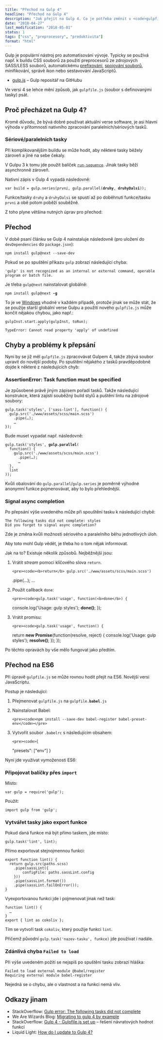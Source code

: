 ```yaml
---
title: "Přechod na Gulp 4"
headline: "Přechod na Gulp 4"
description: "Jak přejít na Gulp 4. Co je potřeba změnit v <code>gulpfile.js</code>."
date: "2018-04-27"
last_modification: "2018-05-01"
status: 1
tags: ["css", "preprocesory", "produktivita"]
format: "html"
---
```


<p>Gulp je populární nástroj pro automatisování vývoje. Typicky se používá např. k buildu CSS souborů za použití preprocesorů ze zdrojových SASS/LESS souborů, automatickému <a href="/css-prefixy">prefixování</a>, <a href="/slouceni-js-css">spojování souborů</a>, minifikování, správě ikon nebo sestavování JavaScriptů.</p>

<div class="external-content">
  <ul>
    <li><a href="https://github.com/gulpjs/gulp">gulp.js</a> – Gulp repositář na GitHubu</li>
  </ul>
</div>


<p>Ve versi 4 se lehce mění způsob, jak <code>gulpfile.js</code> (soubor s definovanými tasky) psát.</p>



<h2 id="proc">Proč přecházet na Gulp 4?</h2>

<p>Kromě důvodu, že bývá dobré používat aktuální verse software, je asi hlavní výhoda v přítomnosti nativního zpracování paralelních/sériových tasků.</p>


<h3 id="serie">Sériové/paralelních tasky</h3>

<p>Při komplikovanějším buildu se může hodit, aby některé tasky běžely zároveň a jiné na sebe čekaly.</p>



<p>V Gulpu 3 k tomu jde použít balíček <a href="https://www.npmjs.com/package/run-sequence"><code>run-sequence</code></a>. Jinak tasky běží asynchronně zároveň.</p>

<p>Nativní zápis v Gulp 4 vypadá následovně:</p>


<pre><code>var build = gulp.series(<i>prvni</i>, gulp.parallel(<b>druhy</b>, <b>druhyDalsi</b>));</code></pre>



<p>Funkce/tasky <code>druhy</code> a <code>druhyDalsi</code> se spustí až po doběhnutí funkce/tasku <code>prvni</code> a obě potom poběží souběžně.</p>





<p>Z toho plyne většina nutných úprav pro přechod:</p>



<h2 id="prechod">Přechod</h2>

<p>V době psaní článku se Gulp 4 nainstaluje následovně (pro uložení do <code>devDependencies</code> do <code>package.json</code>):</p>

<pre><code>npm install gulp@next --save-dev</code></pre>









<p>Pokud se po spuštění příkazu <code>gulp</code> zobrazí následující chyba:</p>

<pre><code>'gulp' is not recognized as an internal or external command, operable program or batch file.</code></pre>

<p>Je třeba <code>gulp@next</code> nainstalovat globálně:</p>

<pre><code>npm install gulp@next <b>-g</b></code></pre>











<p>To je ve <a href="/windows">Windows</a> vhodné v každém případě, protože jinak se může stát, že se použije starší globální verse Gulpu a použití nového <code>gulpfile.js</code> může končit nějakou chybou, jako např.:</p>


<pre><code>gulpInst.start.apply(gulpInst, toRun);
               ^
TypeError: Cannot read property 'apply' of undefined</code></pre>









<h2 id="problemy">Chyby a problémy k přepsání</h2>

<p>Nyní by se již měl <code>gulpfile.js</code> zpracovávat Gulpem 4, takže zbývá soubor upravit do novější podoby. Po spuštění nějakého z tasků pravděpodobně dojde k některé z následujících chyb:</p>


<h3>AssertionError: Task function must be specified</h3>

<p>Je způsobené právě jiným zápisem pořadí tasků. Takže následující konstrukce, která zajistí souběžný build stylů a puštění lintu na zdrojové soubory:</p>

<pre><code>gulp.task('styles', ['sass-lint'], function() {
  gulp.src('./www/assets/scss/main.scss')
    .pipe(…);
    …
});</code></pre>










<p>Bude muset vypadat např. následovně:</p>

<pre><code>gulp.task('styles', <b>gulp.parallel</b>(
  function() {
    gulp.src('./www/assets/scss/main.scss')
      .pipe(…);
      …
  }, 
  lint
));</code></pre>

















<p>Kvůli obalování do <code>gulp.parallel</code>/<code>gulp.series</code> je poměrně výhodné anonymní funkce pojmenovávat, aby to bylo přehlednější.</p>



<h3 id="async">Signal async completion</h3>

<p>Po přepsání výše uvedeného může při spouštění tasku k následující chybě:</p>

<pre><code>The following tasks did not complete: styles
Did you forget to signal async completion?</code></pre>










<p>Zde je změna kvůli možnosti sériového a paralelního běhu jednotlivých úloh.</p>

<p>Aby toto mohl Gulp vědět, je třeba ho o tom nějak informovat.</p>


<p>Jak na to? Existuje několik způsobů. Nejběžnější jsou:</p>


<ol>
  <li>
    <p>Vrátit <i lang="en">stream</i> pomocí klíčového slova <code>return</code>. </p>
    
    <pre><code><b>return</b> gulp.src('./www/assets/scss/main.scss')
  .pipe(…);
  …</code></pre>
  </li>
  
  
  
  
  
  <li>
    <p>Použít callback <code>done</code>:</p>
    
    <pre><code>gulp.task('usage', function(<b>done</b>) {
  console.log('Usage: gulp styles');
  <b>done()</b>;
});</code></pre>
  </li>
  
  
  
  
  
  
  
  <li>
    <p>Vrátit promisu:</p>
    
    <pre><code>gulp.task('usage', function() {
  return <b>new Promise</b>(function(resolve, reject) {
    console.log('Usage: gulp styles');
    <b>resolve()</b>;
  });
});</code></pre>
  </li>
  
  
  
  
  
  
</ol>


<p>Po těchto opravách by vše mělo fungovat jako předtím.</p>


<h2 id="es6">Přechod na ES6</h2>

<p>Při úpravě <code>gulpfile.js</code> se může rovnou hodit přejít na ES6. Novější versi JavaScriptu.</p>

<p>Postup je následující:</p>


<ol>
  <li>
    <p>Přejmenovat <code>gulpfile.js</code> na <code>gulpfile.<b>babel</b>.js</code></p>
  </li>
  
  
  <li>
    <p>Nainstalovat Babel:</p>
    
    <pre><code>npm install --save-dev babel-register babel-preset-env</code></pre>
  </li>
  
  
  <li>
    <p>Vytvořit soubor <code>.babelrc</code> s následujícím obsahem:</p>
    
    <pre><code>{
  "presets": ["env"]
}
</code></pre>
  </li>
</ol>




<p>Nyní jde využívat vymoženosti ES6:</p>




<h3 id="import">Připojovat balíčky přes <code>import</code></h3>

<p>Místo:</p>

<pre><code>var gulp = require('gulp');</code></pre>

<p>Použít:</p>

<pre><code>import gulp from 'gulp';</code></pre>















<h3 id="export">Vytvářet tasky jako export funkce</h3>

<p>Pokud daná funkce má být přímo taskem, jde místo:</p>

<pre><code>gulp.task('lint', lint);</code></pre>








<p>Přímo exportovat stejnojmennou funkci:</p>

<pre><code>export function lint() {
  return gulp.src(paths.scss)
    .pipe(sassLint({
        configFile: paths.sassLint.config
    }))
    .pipe(sassLint.format())
    .pipe(sassLint.failOnError());
}</code></pre>











<p>Vyexportovanou funkci jde i pojmenovat jinak než task:</p>

<pre><code>function lint() {
  …
}
export { lint as cokoliv };</code></pre>








<p>Tím se vytvoří task <code>cokoliv</code>, který použije funkci <code>lint</code>.</p>


<p>Přičemž původní <code>gulp.task('nazev-tasku', funkce)</code> jde používat i nadále.</p>





<h3 id="chyba">Zdánlivá chyba <code>Failed to load</code></h3>

<p>Při výše uvedeném požití se nejspíš po spuštění tasku zobrazí hláška:</p>

<pre><code>Failed to load external module @babel/register
Requiring external module babel-register</code></pre>








<p>Nejedná se o chybu, ale o vlastnost a na funkci nemá vliv.</p>


<h2 id="odkazy">Odkazy jinam</h2>

<ul>
  <li>StackOverflow: <a href="https://stackoverflow.com/questions/36897877/gulp-error-the-following-tasks-did-not-complete-did-you-forget-to-signal-async">Gulp error: The following tasks did not complete</a></li>
  
  <li>We Are Wizards Blog: <a href="https://blog.wearewizards.io/migrating-to-gulp-4-by-example">Migrating to gulp 4 by example</a></li>
  
  <li>StackOverflow: <a href="https://stackoverflow.com/questions/32475614/gulp-4-gulpfile-js-set-up">Gulp 4 - Gulpfile.js set up</a> – řešení návratových hodnot funkcí</li>
  
  <li>Liquid Light: <a href="https://www.liquidlight.co.uk/blog/article/how-do-i-update-to-gulp-4/">How do I update to Gulp 4?</a></li>
</ul>
